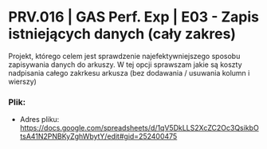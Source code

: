 # PRV.016 | GAS Perf. Exp | E03 - Zapis istniejących danych (cały zakres)

Projekt, którego celem jest sprawdzenie najefektywniejszego sposobu zapisywania danych do arkuszy.
W tej opcji sprawszam jakie są koszty nadpisania całego zakrkesu arkusza (bez dodawania / usuwania kolumn i wierszy)
### Plik:
* Adres pliku: https://docs.google.com/spreadsheets/d/1qV5DkLLS2XcZC2Oc3QsikbOtsA41N2PNBKyZghWbytY/edit#gid=252400475
